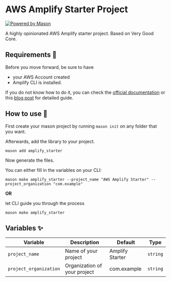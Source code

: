 # AWS Amplify Starter Project

[![Powered by Mason][mason_badge]][mason_link]

A highly opinionated AWS Amplify starter project. Based on Very Good Core. 

## Requirements 🚀

Before you move forward, be sure to have 
- your AWS Account created
- Amplify CLI is installed.

If you do not know how to do it, you can check the [official documentation](https://docs.amplify.aws/start/getting-started/installation/q/integration/flutter/) or this [blog post](https://medium.com/p/ef748798fdbf) for detailed guide.

## How to use 🚀

First create your mason project by running `mason init` on any folder that you want.

Afterwards, add the library to your project.

```shell
mason add amplify_starter
```

Now generate the files. 

You can either fill in the variables on your CLI:

```shell
mason make amplify_starter --project_name "AWS Amplify Starter" --project_organization "com.example"
```

**OR**

let CLI guide you through the process

```shell
mason make amplify_starter
```

## Variables ✨

| Variable               | Description                  | Default         | Type     |
|------------------------|------------------------------|-----------------|----------|
| `project_name`         | Name of your project         | Amplify Starter | `string` |
| `project_organization` | Organization of your project | com.example     | `string` |


[mason_badge]: https://img.shields.io/endpoint?url=https%3A%2F%2Ftinyurl.com%2Fmason-badge
[mason_link]: https://github.com/felangel/mason